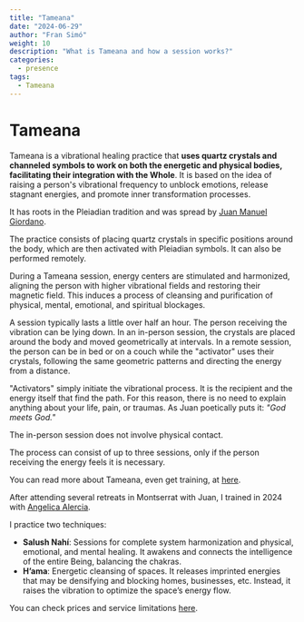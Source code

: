 ```yaml
---
title: "Tameana"
date: "2024-06-29"
author: "Fran Simó"
weight: 10
description: "What is Tameana and how a session works?"
categories:
  - presence
tags: 
  - Tameana
---
```

# Tameana  

Tameana is a vibrational healing practice that **uses quartz crystals and channeled symbols to work on both the energetic and physical bodies, facilitating their integration with the Whole**. It is based on the idea of raising a person's vibrational frequency to unblock emotions, release stagnant energies, and promote inner transformation processes.  

It has roots in the Pleiadian tradition and was spread by [Juan Manuel Giordano](https://www.juanmanuelgiordano.com/).  

The practice consists of placing quartz crystals in specific positions around the body, which are then activated with Pleiadian symbols. It can also be performed remotely.  

During a Tameana session, energy centers are stimulated and harmonized, aligning the person with higher vibrational fields and restoring their magnetic field. This induces a process of cleansing and purification of physical, mental, emotional, and spiritual blockages.  

A session typically lasts a little over half an hour. The person receiving the vibration can be lying down. In an in-person session, the crystals are placed around the body and moved geometrically at intervals. In a remote session, the person can be in bed or on a couch while the "activator" uses their crystals, following the same geometric patterns and directing the energy from a distance.  

"Activators" simply initiate the vibrational process. It is the recipient and the energy itself that find the path. For this reason, there is no need to explain anything about your life, pain, or traumas. As Juan poetically puts it: _"God meets God."_  

The in-person session does not involve physical contact.  

The process can consist of up to three sessions, only if the person receiving the energy feels it is necessary.  

You can read more about Tameana, even get training, at [here](https://tameanavirtual.com/).  

After attending several retreats in Montserrat with Juan, I trained in 2024 with [Angelica Alercia](https://www.instagram.com/angelica.alercia.ser/).  

I practice two techniques:  

- **Salush Nahí**: Sessions for complete system harmonization and physical, emotional, and mental healing. It awakens and connects the intelligence of the entire Being, balancing the chakras.  
- **H’ama**: Energetic cleansing of spaces. It releases imprinted energies that may be densifying and blocking homes, businesses, etc. Instead, it raises the vibration to optimize the space’s energy flow.  

You can check prices and service limitations [here](../prices/).  
